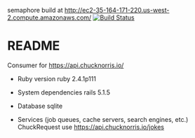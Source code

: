 semaphore build at http://ec2-35-164-171-220.us-west-2.compute.amazonaws.com/
[![Build Status](https://semaphoreci.com/api/v1/pascal/chucknorris/branches/master/badge.svg)](https://semaphoreci.com/pascal/chucknorris)
# README

Consumer for https://api.chucknorris.io/

* Ruby version
ruby 2.4.1p111

* System dependencies
rails 5.1.5

* Database
sqlite

* Services (job queues, cache servers, search engines, etc.)
ChuckRequest use https://api.chucknorris.io/jokes
